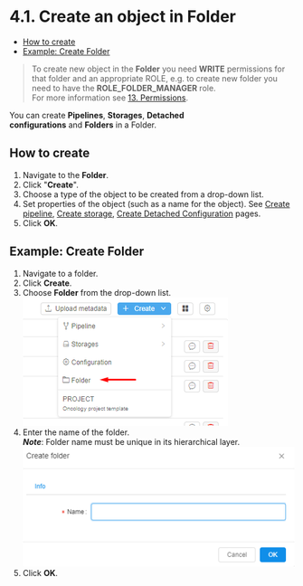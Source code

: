 # 4.1. Create an object in Folder

- [How to create](#how-to-create)
- [Example: Create Folder](#example-create-folder)

> To create new object in the **Folder** you need **WRITE** permissions for that folder and an appropriate ROLE, e.g. to create new folder you need to have the **ROLE\_FOLDER\_MANAGER** role.  
> For more information see [13. Permissions](../13_Permissions/13._Permissions.md).

You can create **Pipelines**, **Storages**, **Detached configurations** and **Folders** in a Folder.

## How to create

1. Navigate to the **Folder**.
2. Click "**Create**".
3. Choose a type of the object to be created from a drop-down list.
4. Set properties of the object (such as a name for the object). See [Create pipeline](../06_Manage_Pipeline/6.1._Create_and_configure_pipeline.md), [Create storage](../08_Manage_Data_Storage/8.1._Create_and_edit_storage.md), [Create Detached Configuration](../07_Manage_Detached_configuration/7.1._Create_and_customize_Detached_configuration.md) pages.
5. Click **OK**.

## Example: Create Folder

1. Navigate to a folder.
2. Click **Create**.
3. Choose **Folder** from the drop-down list.  
    ![CP_CreateObjectInFolder](attachments/CreateObjectInFolder_1.png)
4. Enter the name of the folder.  
    **_Note_**: Folder name must be unique in its hierarchical layer.  
    ![CP_CreateObjectInFolder](attachments/CreateObjectInFolder_2.png)
5. Click **OK**.
